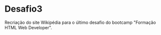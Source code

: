 # Desafio3
Recriação do site Wikipédia para o último desafio do bootcamp "Formação HTML Web Developer".
